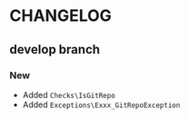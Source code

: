 # CHANGELOG

## develop branch

### New

* Added `Checks\IsGitRepo`
* Added `Exceptions\Exxx_GitRepoException`
